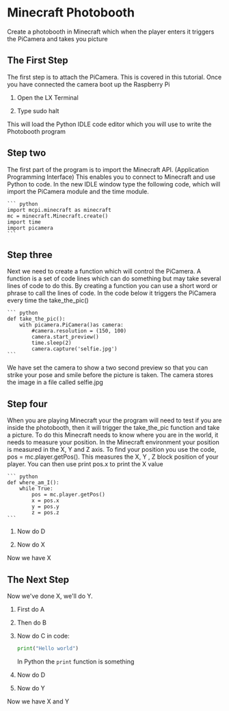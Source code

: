 # Minecraft Photobooth

Create a photobooth in Minecraft which when the player enters it triggers the PiCamera and takes you picture

## The First Step

The first step is to attach the PiCamera.  This is covered in this tutorial.  Once you have connected the camera boot up the Raspberry Pi

1. Open the LX Terminal

2. Type sudo halt

This will load the Python IDLE code editor which you will use to write the Photobooth program

## Step two

The first part of the program is to import the Minecraft API. (Application Programming Interface) This enables you to connect to Minecraft and use Python to code.
In the new IDLE window type the following code, which will import the PiCamera module and the time module.    
   
	``` python
    import mcpi.minecraft as minecraft
	mc = minecraft.Minecraft.create()
	import time
	import picamera
	```
## Step three

Next we need to create a function which will control the PiCamera.  A function is a set of code lines which can do something but may take several lines of code to do this.
By creating a function you can use a short word or phrase to call the lines of code.  In the code below it triggers the PiCamera every time the take_the_pic()     

	``` python
	def take_the_pic():
		with picamera.PiCamera()as camera:
			#camera.resolution = (150, 100)
			camera.start_preview()
			time.sleep(2)
			camera.capture('selfie.jpg')
	``` 	
We have set the camera to show a two second preview so that you can strike your pose and smile before the picture is taken.  The camera stores the image in
a file called selfie.jpg

## Step four

When you are playing Minecraft your the program will need to test if you are inside the photobooth, then it will trigger the take_the_pic function and take a picture.
To do this Minecraft needs to know where you are in the world, it needs to measure your position.  In the Minecraft environment your position is measured in the
X, Y and Z axis.  To find your position you use the code, pos = mc.player.getPos().  This measures the X, Y , Z block position of your player.  You can then use
print pos.x to print the X value 

	``` python
	def where_am_I():
		while True:
			pos = mc.player.getPos()
			x = pos.x
			y = pos.y
			z = pos.z
	```
	
1. Now do D

1. Now do X

Now we have X

## The Next Step

Now we've done X, we'll do Y.

1. First do A

1. Then do B

1. Now do C in code:

    ```python
    print("Hello world")
    ```

    In Python the `print` function is something

1. Now do D

1. Now do Y

Now we have X and Y
